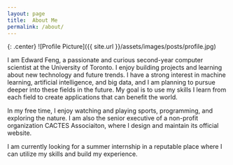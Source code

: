 ```yaml
---
layout: page
title:  About Me
permalink: /about/
---
```


{: .center}
![Profile Picture]({{ site.url }}/assets/images/posts/profile.jpg)

I am Edward Feng, a passionate and curious second-year computer scientist at the University of Toronto. I enjoy building projects and learning about new technology and future trends. I have a strong interest in machine learning, artificial intelligence, and big data, and I am planning to pursue deeper into these fields in the future. My goal is to use my skills I learn from each field to create applications that can benefit the world.

In my free time, I enjoy watching and playing sports, programming, and exploring the nature. I am also the senior executive of a non-profit organization CACTES Associaiton, where I design and maintain its official website.

I am currently looking for a summer internship in a reputable place where I can utilize my skills and build my experience. 




